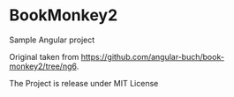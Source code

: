 # BookMonkey2
Sample Angular project

Original taken from https://github.com/angular-buch/book-monkey2/tree/ng6.

The Project is release under MIT License
